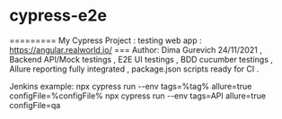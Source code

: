 # cypress-e2e
========= My Cypress Project : testing web app : https://angular.realworld.io/ ===
Author: Dima Gurevich 24/11/2021 ,
Backend API/Mock testings ,
E2E UI testings ,
BDD cucumber testings ,
Allure reporting fully integrated ,
package.json scripts ready for CI .

Jenkins example:
npx cypress run --env tags=%tag% allure=true configFile=%configFile% 
npx cypress run --env tags=API allure=true configFile=qa 
